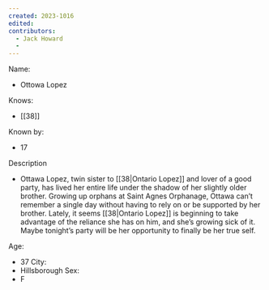```yaml
---
created: 2023-1016
edited:
contributors:
  - Jack Howard
  - 
---
```


Name:
- Ottowa Lopez

Knows:
- [[38]]

Known by:
- 17

Description
- Ottawa Lopez, twin sister to [[38|Ontario Lopez]] and lover of a good party, has lived her entire life under the shadow of her slightly older brother. Growing up orphans at Saint Agnes Orphanage, Ottawa can’t remember a single day without having to rely on or be supported by her brother. Lately, it seems [[38|Ontario Lopez]] is beginning to take advantage of the reliance she has on him, and she’s growing sick of it. Maybe tonight’s party will be her opportunity to finally be her true self.

Age:
- 37
City:
- Hillsborough
Sex:
- F


